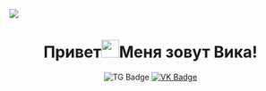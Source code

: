 <img src="https://i.pinimg.com/originals/7a/c7/1e/7ac71e72373b0fb270b3a6d72e44eea3.gif"/>
<h1 align="center">Привет<img src="https://github.com/blackcater/blackcater/raw/main/images/Hi.gif" height="32"/>Меня зовут Вика!</a> 
</h1>
<div id="badges" align="center" dir='auto'>
<a href="https://t.me/forus4e" rel="nofollow" style="text-decoration: none;" >
  <img src="https://camo.githubusercontent.com/c2f78ed4e6c65c4bee20af08221ac2fb4a113cd1763afec0104b898e867fdf97/68747470733a2f2f696d672e736869656c64732e696f2f7374617469632f76313f6d6573736167653d54656c656772616d266c6f676f3d74656c656772616d266c6162656c3d26636f6c6f723d324341354530266c6f676f436f6c6f723d7768697465266c6162656c436f6c6f723d267374796c653d666f722d7468652d6261646765" alt="TG Badge"/>
</a>
<a  href="https://vk.com/4us4e" rel="nofollow">
  <img src="https://img.shields.io/badge/VK-blue?style=for-the-badge&logo=VK&logoColor=white" alt="VK Badge"/>
</a>

</div>
